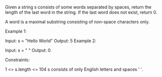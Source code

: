 Given a string s consists of some words separated by spaces, return the length of the last word in the string. If the last word does not exist, return 0.

A word is a maximal substring consisting of non-space characters only.

 

Example 1:

Input: s = "Hello World"
Output: 5
Example 2:

Input: s = " "
Output: 0
 

Constraints:

1 <= s.length <= 104
s consists of only English letters and spaces ' '.
